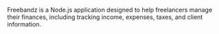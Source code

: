 Freebandz is a Node.js application designed to help freelancers manage their finances, including tracking income, expenses, taxes, and client information. 
